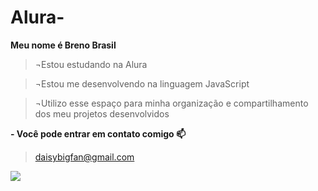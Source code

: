 # Alura-
**Meu nome é Breno Brasil**

>¬Estou estudando na Alura

>¬Estou me desenvolvendo na linguagem JavaScript

>¬Utilizo esse espaço para minha organização e compartilhamento dos meu projetos desenvolvidos

**- Você pode entrar em contato comigo 📫**
>daisybigfan@gmail.com

![](https://media1.tenor.com/m/dsy36V7Ps3MAAAAd/tanaka-haikyuu.gif)
